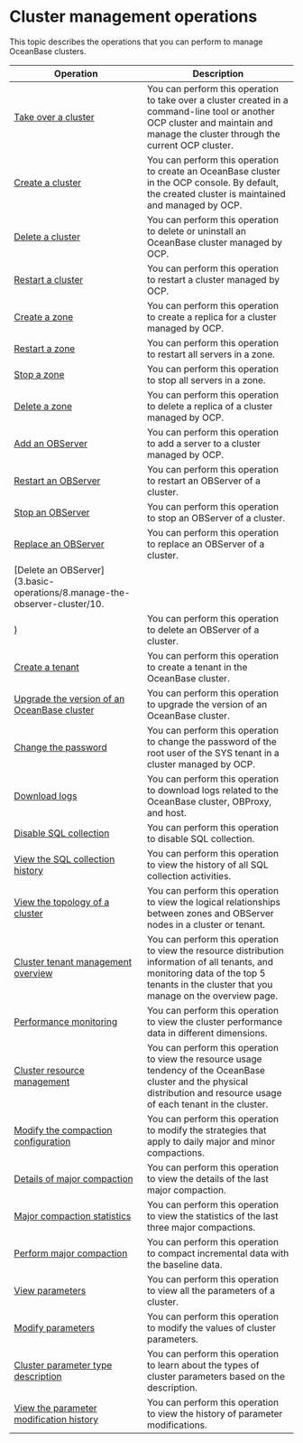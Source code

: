Cluster management operations 
==================================================

This topic describes the operations that you can perform to manage OceanBase clusters. 


|                                                Operation                                                |                                                                                        Description                                                                                         |
|---------------------------------------------------------------------------------------------------------|--------------------------------------------------------------------------------------------------------------------------------------------------------------------------------------------|
| [Take over a cluster](300.basic-operations/100.takeover-cluster.md)                                      | You can perform this operation to take over a cluster created in a command-line tool or another OCP cluster and maintain and manage the cluster through the current OCP cluster.           |
| [Create a cluster](300.basic-operations/200.create-a-cluster.md)                                         | You can perform this operation to create an OceanBase cluster in the OCP console. By default, the created cluster is maintained and managed by OCP.                                        |
| [Delete a cluster](300.basic-operations/300.delete-a-cluster.md)                                         | You can perform this operation to delete or uninstall an OceanBase cluster managed by OCP.                                                                                                 |
| [Restart a cluster](300.basic-operations/600.restart-a-cluster.md)                                        | You can perform this operation to restart a cluster managed by OCP.                                                                                                                        |
| [Create a zone](300.basic-operations/700.manage-cluster-zones/100.userguide-create-zone.md)                                            | You can perform this operation to create a replica for a cluster managed by OCP.                                                                                                           |
| [Restart a zone](300.basic-operations/700.manage-cluster-zones/300.userguide-restart-zone.md)                                           | You can perform this operation to restart all servers in a zone.                                                                                                                           |
| [Stop a zone](300.basic-operations/700.manage-cluster-zones/500.userguide-stop-zone.md)                                              | You can perform this operation to stop all servers in a zone.                                                                                                                              |
| [Delete a zone](300.basic-operations/700.manage-cluster-zones/700.userguide-delete-a-zone.md)                                            | You can perform this operation to delete a replica of a cluster managed by OCP.                                                                                                            |
| [Add an OBServer](300.basic-operations/800.manage-the-observer-cluster/100.cluster-add-observer.md)                                          | You can perform this operation to add a server to a cluster managed by OCP.                                                                                                                |
| [Restart an OBServer](300.basic-operations/800.manage-the-observer-cluster/300.cluster-restart-observer.md)                                      | You can perform this operation to restart an OBServer of a cluster.                                                                                                                        |
| [Stop an OBServer](300.basic-operations/800.manage-the-observer-cluster/500.cluster-stop-observer.md)                                         | You can perform this operation to stop an OBServer of a cluster.                                                                                                                           |
| [Replace an OBServer](300.basic-operations/800.manage-the-observer-cluster/700.cluster-replace-observer.md)                                      | You can perform this operation to replace an OBServer of a cluster.                                                                                                                        |
| [Delete an OBServer](3.basic-operations/8.manage-the-observer-cluster/10.
)                                       | You can perform this operation to delete an OBServer of a cluster.                                                                                                                         |
| [Create a tenant](300.basic-operations/900.cluster-create-a-tenant.md)                                          | You can perform this operation to create a tenant in the OceanBase cluster.                                                                                                                |
| [Upgrade the version of an OceanBase cluster](300.basic-operations/1100.userguide-upgrade-version.md)              | You can perform this operation to upgrade the version of an OceanBase cluster.                                                                                                             |
| [Change the password](300.basic-operations/1300.userguide-change-password.md)                                      | You can perform this operation to change the password of the root user of the SYS tenant in a cluster managed by OCP.                                                                      |
| [Download logs](300.basic-operations/1500.download-log.md)                                            | You can perform this operation to download logs related to the OceanBase cluster, OBProxy, and host.                                                                                       |
| [Disable SQL collection](300.basic-operations/1600.cluster-disable-sql-collection.md)                                   | You can perform this operation to disable SQL collection.                                                                                                                                  |
| [View the SQL collection history](300.basic-operations/1800.cluster-view-the-sql-collection-switch-history.md)                          | You can perform this operation to view the history of all SQL collection activities.                                                                                                       |
| [View the topology of a cluster](../400.manage-clusters/400.userguide-view-the-cluster-topology.md)                           | You can perform this operation to view the logical relationships between zones and OBServer nodes in a cluster or tenant.                                                                  |
| [Cluster tenant management overview](../400.manage-clusters/600.userguide-cluster-tenant-management-overview.md)                       | You can perform this operation to view the resource distribution information of all tenants, and monitoring data of the top 5 tenants in the cluster that you manage on the overview page. |
| [Performance monitoring](../400.manage-clusters/800.cluster-performance-monitoring.md)                                   | You can perform this operation to view the cluster performance data in different dimensions.                                                                                               |
| [Cluster resource management](../400.manage-clusters/1000.cluster-resource-management.md)                              | You can perform this operation to view the resource usage tendency of the OceanBase cluster and the physical distribution and resource usage of each tenant in the cluster.                |
| [Modify the compaction configuration](1100.merge-management/100.userguide-modify-a-merge-configuration.md)                      | You can perform this operation to modify the strategies that apply to daily major and minor compactions.                                                                                   |
| [Details of major compaction](1100.merge-management/300.cluster-merge-details.md)                              | You can perform this operation to view the details of the last major compaction.                                                                                                           |
| [Major compaction statistics](1100.merge-management/500.cluster-merging-statistics.md)                              | You can perform this operation to view the statistics of the last three major compactions.                                                                                                 |
| [Perform major compaction](1100.merge-management/700.cluster-perform-merge.md)                                 | You can perform this operation to compact incremental data with the baseline data.                                                                                                         |
| [View parameters](1200.parameters/100.cluster-view-the-parameter-list.md)                                          | You can perform this operation to view all the parameters of a cluster.                                                                                                                    |
| [Modify parameters](1200.parameters/300.cluster-modify-parameters.md)                                        | You can perform this operation to modify the values of cluster parameters.                                                                                                                 |
| [Cluster parameter type description](1200.parameters/500.cluster-parameter-type.md)                       | You can perform this operation to learn about the types of cluster parameters based on the description.                                                                                    |
| [View the parameter modification history](1200.parameters/600.cluster-view-parameter-modification-history.md)                  | You can perform this operation to view the history of parameter modifications.                                                                                                             |





